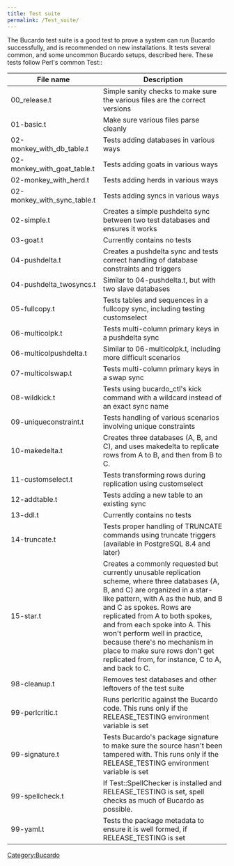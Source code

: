 ```yaml
---
title: Test suite
permalink: /Test_suite/
---
```


The Bucardo test suite is a good test to prove a system can run Bucardo successfully, and is recommended on new installations. It tests several common, and some uncommon Bucardo setups, described here. These tests follow Perl's common Test::

| File name                      | Description                                                                                                                                                                                                                                                                                                                                                                                                                     |
|--------------------------------|---------------------------------------------------------------------------------------------------------------------------------------------------------------------------------------------------------------------------------------------------------------------------------------------------------------------------------------------------------------------------------------------------------------------------------|
| 00_release.t                  | Simple sanity checks to make sure the various files are the correct versions                                                                                                                                                                                                                                                                                                                                                    |
| 01-basic.t                     | Make sure various files parse cleanly                                                                                                                                                                                                                                                                                                                                                                                           |
| 02-monkey_with_db_table.t   | Tests adding databases in various ways                                                                                                                                                                                                                                                                                                                                                                                          |
| 02-monkey_with_goat_table.t | Tests adding goats in various ways                                                                                                                                                                                                                                                                                                                                                                                              |
| 02-monkey_with_herd.t        | Tests adding herds in various ways                                                                                                                                                                                                                                                                                                                                                                                              |
| 02-monkey_with_sync_table.t | Tests adding syncs in various ways                                                                                                                                                                                                                                                                                                                                                                                              |
| 02-simple.t                    | Creates a simple pushdelta sync between two test databases and ensures it works                                                                                                                                                                                                                                                                                                                                                 |
| 03-goat.t                      | Currently contains no tests                                                                                                                                                                                                                                                                                                                                                                                                     |
| 04-pushdelta.t                 | Creates a pushdelta sync and tests correct handling of database constraints and triggers                                                                                                                                                                                                                                                                                                                                        |
| 04-pushdelta_twosyncs.t       | Similar to 04-pushdelta.t, but with two slave databases                                                                                                                                                                                                                                                                                                                                                                         |
| 05-fullcopy.t                  | Tests tables and sequences in a fullcopy sync, including testing customselect                                                                                                                                                                                                                                                                                                                                                   |
| 06-multicolpk.t                | Tests multi-column primary keys in a pushdelta sync                                                                                                                                                                                                                                                                                                                                                                             |
| 06-multicolpushdelta.t         | Similar to 06-multicolpk.t, including more difficult scenarios                                                                                                                                                                                                                                                                                                                                                                  |
| 07-multicolswap.t              | Tests multi-column primary keys in a swap sync                                                                                                                                                                                                                                                                                                                                                                                  |
| 08-wildkick.t                  | Tests using bucardo_ctl's kick command with a wildcard instead of an exact sync name                                                                                                                                                                                                                                                                                                                                           |
| 09-uniqueconstraint.t          | Tests handling of various scenarios involving unique constraints                                                                                                                                                                                                                                                                                                                                                                |
| 10-makedelta.t                 | Creates three databases (A, B, and C), and uses makedelta to replicate rows from A to B, and then from B to C.                                                                                                                                                                                                                                                                                                                  |
| 11-customselect.t              | Tests transforming rows during replication using customselect                                                                                                                                                                                                                                                                                                                                                                   |
| 12-addtable.t                  | Tests adding a new table to an existing sync                                                                                                                                                                                                                                                                                                                                                                                    |
| 13-ddl.t                       | Currently contains no tests                                                                                                                                                                                                                                                                                                                                                                                                     |
| 14-truncate.t                  | Tests proper handling of TRUNCATE commands using truncate triggers (available in PostgreSQL 8.4 and later)                                                                                                                                                                                                                                                                                                                      |
| 15-star.t                      | Creates a commonly requested but currently unusable replication scheme, where three databases (A, B, and C) are organized in a star-like pattern, with A as the hub, and B and C as spokes. Rows are replicated from A to both spokes, and from each spoke into A. This won't perform well in practice, because there's no mechanism in place to make sure rows don't get replicated from, for instance, C to A, and back to C. |
| 98-cleanup.t                   | Removes test databases and other leftovers of the test suite                                                                                                                                                                                                                                                                                                                                                                    |
| 99-perlcritic.t                | Runs perlcritic against the Bucardo code. This runs only if the RELEASE_TESTING environment variable is set                                                                                                                                                                                                                                                                                                                    |
| 99-signature.t                 | Tests Bucardo's package signature to make sure the source hasn't been tampered with. This runs only if the RELEASE_TESTING environment variable is set                                                                                                                                                                                                                                                                         |
| 99-spellcheck.t                | If Test::SpellChecker is installed and RELEASE_TESTING is set, spell checks as much of Bucardo as possible.                                                                                                                                                                                                                                                                                                                    |
| 99-yaml.t                      | Tests the package metadata to ensure it is well formed, if RELEASE_TESTING is set                                                                                                                                                                                                                                                                                                                                              |

[Category:Bucardo](/Category:Bucardo "wikilink")